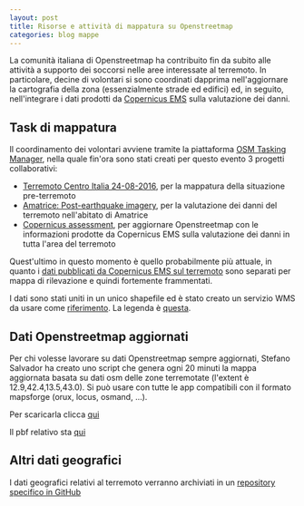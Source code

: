 ```yaml
---
layout: post
title: Risorse e attività di mappatura su Openstreetmap
categories: blog mappe
---
```


La comunità italiana di Openstreetmap ha contribuito fin da subito alle attività a supporto dei soccorsi nelle aree interessate al terremoto. In particolare, decine di volontari si sono coordinati dapprima nell'aggiornare la cartografia della zona (essenzialmente strade ed edifici) ed, in seguito, nell'integrare i dati prodotti da [Copernicus EMS](http://emergency.copernicus.eu/mapping) sulla valutazione dei danni.

##  Task di mappatura

Il coordinamento dei volontari avviene tramite la piattaforma [OSM Tasking Manager](http://osmit-tm.wmflabs.org/), nella quale fin'ora sono stati creati per questo evento 3 progetti collaborativi:
* [Terremoto Centro Italia 24-08-2016](http://osmit-tm.wmflabs.org/project/13), per la mappatura della situazione pre-terremoto
* [Amatrice: Post-earthquake imagery](http://osmit-tm.wmflabs.org/project/14), per la valutazione dei danni del terremoto nell'abitato di Amatrice
* [Copernicus assessment](http://osmit-tm.wmflabs.org/project/15), per aggiornare Openstreetmap con le informazioni prodotte da Copernicus EMS sulla valutazione dei danni in tutta l'area del terremoto

Quest'ultimo in questo momento è quello probabilmente più attuale, in quanto i [dati pubblicati da Copernicus EMS sul terremoto](http://emergency.copernicus.eu/mapping/list-of-components/EMSR177) sono separati per mappa di rilevazione e quindi fortemente frammentati.

I dati sono stati uniti in un unico shapefile ed è stato creato un servizio WMS da usare come [riferimento](http://osmit3.wmflabs.org/cgi-bin/qgis_mapserv.fcgi?map=/srv/Copernicus/settlements_grading.qgs&SERVICE=WMS&REQUEST=GetCapabilities&VERSION=1.3). La legenda è [questa](http://imgur.com/a/cfOfA).

##  Dati Openstreetmap aggiornati

Per chi volesse lavorare su dati Openstreetmap sempre aggiornati, Stefano Salvador ha creato uno script che genera ogni 20 minuti la mappa aggiornata basata su dati osm delle zone terremotate (l'extent è 12.9,42.4,13.5,43.0). Si può usare con tutte le app compatibili con il formato mapsforge (orux, locus, osmand, ...).

Per scaricarla clicca [qui](http://geoserver.protezionecivile.fvg.it/terremoto2016.map)

Il pbf relativo sta [qui](http://geoserver.protezionecivile.fvg.it/terremoto2016.osm.pbf)

## Altri dati geografici

I dati geografici relativi al terremoto verranno archiviati in un [repository specifico in GitHub](https://github.com/emergenzeHack/terremotocentro_geodata)
